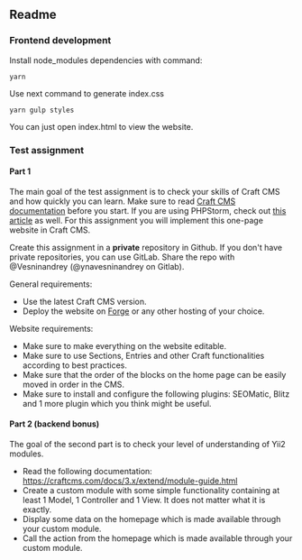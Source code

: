 ## Readme

### Frontend development

Install node_modules dependencies with command:

```
yarn
```

Use next command to generate index.css

```
yarn gulp styles
```

You can just open index.html to view the website.

### Test assignment

#### Part 1

The main goal of the test assignment is to check your skills of Craft CMS and how quickly you can learn.
Make sure to read [Craft CMS documentation](https://craftcms.com/docs/3.x/) before you start. If you are using PHPStorm, check out [this article](https://nystudio107.com/blog/auto-complete-craft-cms-3-apis-in-twig-with-phpstorm) as well.
For this assignment you will implement this one-page website in Craft CMS.

Create this assignment in a __private__ repository in Github. If you don't have private repositories, you can use GitLab.
Share the repo with @Vesninandrey (@ynavesninandrey on Gitlab).

General requirements:
- Use the latest Craft CMS version.
- Deploy the website on [Forge](https://forge.laravel.com/) or any other hosting of your choice.

Website requirements:
- Make sure to make everything on the website editable.
- Make sure to use Sections, Entries and other Craft functionalities according to best practices.
- Make sure that the order of the blocks on the home page can be easily moved in order in the CMS.
- Make sure to install and configure the following plugins: SEOMatic, Blitz and 1 more plugin which you think might be useful.

#### Part 2 (backend bonus)

The goal of the second part is to check your level of understanding of Yii2 modules.

- Read the following documentation: <https://craftcms.com/docs/3.x/extend/module-guide.html>
- Create a custom module with some simple functionality containing at least 1 Model, 1 Controller and 1 View. It does not matter what it is exactly.
- Display some data on the homepage which is made available through your custom module.
- Call the action from the homepage which is made available through your custom module.
